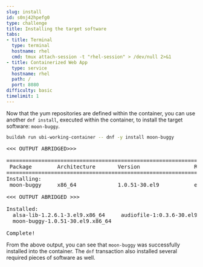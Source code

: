 ```yaml
---
slug: install
id: s0nj42hpefg0
type: challenge
title: Installing the target software
tabs:
- title: Terminal
  type: terminal
  hostname: rhel
  cmd: tmux attach-session -t "rhel-session" > /dev/null 2>&1
- title: Containerized Web App
  type: service
  hostname: rhel
  path: /
  port: 8080
difficulty: basic
timelimit: 1
---
```

Now that the yum repositories are defined within the container, you can use
another `dnf install`, executed within the container, to install the target
software: `moon-buggy`.

```bash
buildah run ubi-working-container -- dnf -y install moon-buggy
```

<pre class="file">
<<< OUTPUT ABRIDGED>>>

==============================================================================================
 Package        Architecture       Version                 Repository          Size
==============================================================================================
Installing:
 moon-buggy     x86_64             1.0.51-30.el9           epel                79 k

<<< OUTPUT ABRIDGED >>>

Installed:
  alsa-lib-1.2.6.1-3.el9.x86_64     audiofile-1:0.3.6-30.el9.x86_64   esound-libs-1:0.2.41-27.el9.x86_64   flac-libs-1.3.3-9.el9.x86_64   libogg-2:1.3.4-6.el9.x86_64
  moon-buggy-1.0.51-30.el9.x86_64

Complete!
</pre>

From the above output, you can see that `moon-buggy` was successfully installed
into the container.  The `dnf` transaction also installed several required
pieces of software as well.
